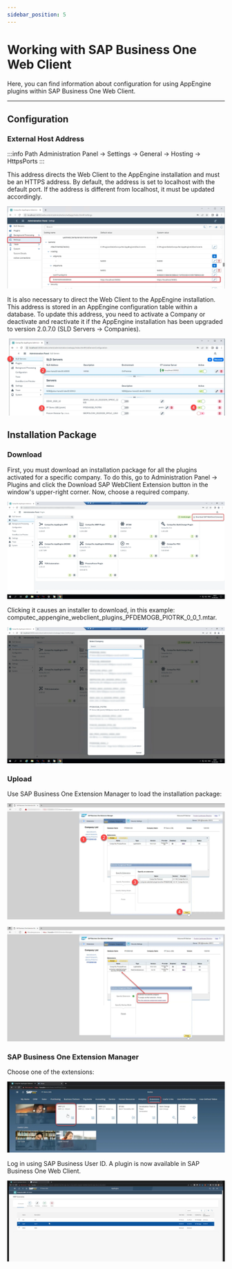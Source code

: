 ```yaml
---
sidebar_position: 5
---
```


# Working with SAP Business One Web Client

Here, you can find information about configuration for using AppEngine plugins within SAP Business One Web Client.

---

## Configuration

### External Host Address

:::info Path
    Administration Panel → Settings → General → Hosting → HttpsPorts
:::

This address directs the Web Client to the AppEngine installation and must be an HTTPS address. By default, the address is set to localhost with the default port. If the address is different from localhost, it must be updated accordingly.

![External Host](./media/working-with-sap-business-one-web-client/external-host-address.webp)

It is also necessary to direct the Web Client to the AppEngine installation. This address is stored in an AppEngine configuration table within a database. To update this address, you need to activate a Company or deactivate and reactivate it if the AppEngine installation has been upgraded to version 2.0.7.0 (SLD Servers → Companies).

![Activate Database](./media/working-with-sap-business-one-web-client/ae-activate-database.webp)

## Installation Package

### Download

First, you must download an installation package for all the plugins activated for a specific company. To do this, go to Administration Panel → Plugins and click the Download SAP WebClient Extension button in the window's upper-right corner. Now, choose a required company.

![Plugins](./media/working-with-sap-business-one-web-client/plugins.webp)

Clicking it causes an installer to download, in this example: computec_appengine_webclient_plugins_PFDEMOGB_PIOTRK_0_0_1.mtar.

![Plugins](./media/working-with-sap-business-one-web-client/plugins-2.webp)

### Upload

Use SAP Business One Extension Manager to load the installation package:

![Extension Manager](./media/working-with-sap-business-one-web-client/extension-manager.webp)

![Successfull Extension Update](./media/working-with-sap-business-one-web-client/successful-extention-update.webp)

### SAP Business One Extension Manager

Choose one of the extensions:

![Extension](./media/working-with-sap-business-one-web-client/extensions.webp)

Log in using SAP Business User ID. A plugin is now available in SAP Business One Web Client.

![Web Client](./media/working-with-sap-business-one-web-client/web-client.webp)
